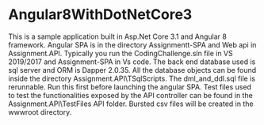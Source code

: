 # Angular8WithDotNetCore3
This is a sample application built in Asp.Net Core 3.1 and Angular 8 framework.
Angular SPA is in the directory Assignmentt-SPA and Web api in Assignment.API.
Typically you run the CodingChallenge.sln file in VS 2019/2017 and Assignment-SPA in Vs code.
The back end database used is sql server and ORM is Dapper 2.0.35.
All the database objects can be found inside the directory Assignment.API\TSqlScripts.
The dml_and_ddl.sql file is rerunnable. Run this first before launching the  angular SPA.
Test files used to test the functionalities exposed by the API controller can be found in the Assignment.API\TestFiles API folder.
Bursted csv files will be created in the wwwroot directory.



